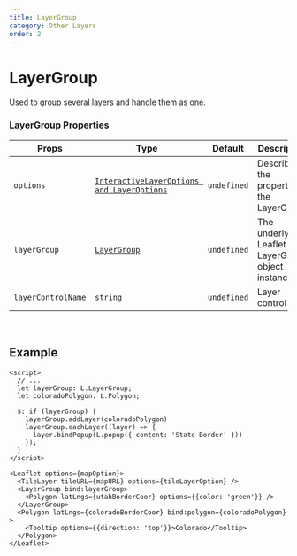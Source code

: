 ```yaml
---
title: LayerGroup
category: Other Layers
order: 2
---
```


<script>
  import LayerGroupUsage from '/src/common/sample/layergroup/LayerGroupUsage.svelte';
</script>

# LayerGroup

Used to group several layers and handle them as one.

### LayerGroup Properties

<div class='doc-table-container'>

| Props | Type | Default | Description | Required |
| --- | --- | --- | --- | -- |
| `options` | [`InteractiveLayerOptions and LayerOptions`](https://leafletjs.com/reference.html#layergroup-l-layergroup) | `undefined` | Describes the property of the LayerGroup. | `false` |
| `layerGroup` | [`LayerGroup`](https://leafletjs.com/reference.html#layergroup-l-layergroup) | `undefined` | The underlying Leaflet LayerGroup object instance. | `false` |
| `layerControlName`| `string` | `undefined` | Layer control key. | `false` |

</div>
<br>

## Example

<div class='example'>
  <LayerGroupUsage/>

  ```svelte
  <script>
    // ...
    let layerGroup: L.LayerGroup;
    let coloradoPolygon: L.Polygon;
    
    $: if (layerGroup) {
      layerGroup.addLayer(coloradoPolygon)
      layerGroup.eachLayer((layer) => {
        layer.bindPopup(L.popup({ content: 'State Border' }))
      });
    }
  </script>

  <Leaflet options={mapOption}>
    <TileLayer tileURL={mapURL} options={tileLayerOption} />
    <LayerGroup bind:layerGroup>
      <Polygon latLngs={utahBorderCoor} options={{color: 'green'}} />
    </LayerGroup>
    <Polygon latLngs={coloradoBorderCoor} bind:polygon={coloradoPolygon} >
      <Tooltip options={{direction: 'top'}}>Colorado</Tooltip>
    </Polygon>
  </Leaflet>
  ```

</div>